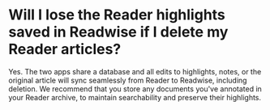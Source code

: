 # Will I lose the Reader highlights saved in Readwise if I delete my Reader articles?

Yes. The two apps share a database and all edits to highlights, notes, or the original article will sync seamlessly from Reader to Readwise, including deletion. We recommend that you store any documents you've annotated in your Reader archive, to maintain searchability and preserve their highlights.
